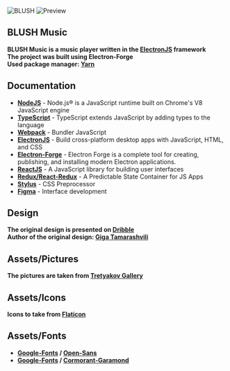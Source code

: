 ![BLUSH](md/nnh.jpg "BLUSH")
![Preview](md/body.jpg "Preview")

## BLUSH Music

**BLUSH Music is a music player written in the [ElectronJS] framework** \
**The project was built using Electron-Forge** \
**Used package manager: [Yarn]**

## Documentation

- **[NodeJS]** - Node.js® is a JavaScript runtime built on Chrome's V8 JavaScript engine
- **[TypeScript]** - TypeScript extends JavaScript by adding types to the language
- **[Webpack]** - Bundler JavaScript
- **[ElectronJS]** - Build cross-platform desktop apps with JavaScript, HTML, and CSS
- **[Electron-Forge]** - Electron Forge is a complete tool for creating, publishing, and installing modern Electron applications.
- **[ReactJS]** - A JavaScript library for building user interfaces
- **[Redux/React-Redux]** - A Predictable State Container for JS Apps
- **[Stylus]** - CSS Preprocessor
- **[Figma]** - Interface development

## Design

**The original design is presented on <a href="https://dribbble.com/shots/7076055-Play">Dribble</a>** \
**Author of the original design: <a href="https://dribbble.com/Tamarashvili">Giga Tamarashvili</a>**

## Assets/Pictures

**The pictures are taken from <a href="https://www.tretyakovgallery.ru/">Tretyakov Gallery</a>**

## Assets/Icons

**Icons to take from [Flaticon]**

## Assets/Fonts

- **[Google-Fonts] / [Open-Sans]**
- **[Google-Fonts] / [Cormorant-Garamond]** 

[NodeJS]: <https://nodejs.org/en/>
[ReactJS]: <https://reactjs.org/>
[ElectronJS]: <https://www.electronjs.org/>
[TypeScript]: <https://www.typescriptlang.org/>
[Stylus]: <https://stylus-lang.com/>
[Redux/React-Redux]: <https://react-redux.js.org/>
[Webpack]: <https://webpack.js.org/>
[Figma]: <https://www.figma.com/>
[Open-Sans]: <https://fonts.google.com/specimen/Open+Sans>
[Google-Fonts]: <https://fonts.google.com/>
[Flaticon]: <https://www.flaticon.com/>
[Yarn]: <https://yarnpkg.com/>
[Electron-Forge]: <https://www.electronforge.io/>
[Cormorant-Garamond]: <https://fonts.google.com/specimen/Cormorant+Garamond?query=Cormorant+Garamond>